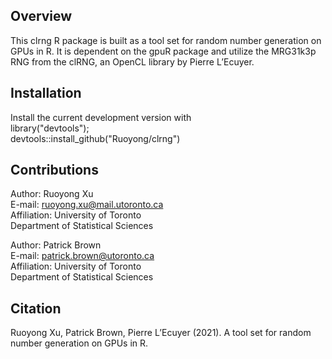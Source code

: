 ## Overview
This clrng R package is built as a tool set for random number generation on GPUs in R. 
It is dependent on the gpuR package and utilize the MRG31k3p RNG from the clRNG, an OpenCL library by Pierre L’Ecuyer.


## Installation
Install the current development version with\
library("devtools");\
devtools::install_github("Ruoyong/clrng")


## Contributions
Author: Ruoyong Xu                                      
E-mail: ruoyong.xu@mail.utoronto.ca                                   
Affiliation: University of Toronto                                  
Department of Statistical Sciences                                          

                                                                      
Author: Patrick Brown                                                
E-mail: patrick.brown@utoronto.ca                                      
Affiliation: University of Toronto                                      
Department of Statistical Sciences                      

## Citation
Ruoyong Xu, Patrick Brown, Pierre L’Ecuyer (2021). 
A tool set for random number generation on GPUs in R.
